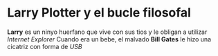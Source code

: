  

# Larry Plotter y el bucle filosofal
**Larry** es un ninyo huerfano que vive con sus tios y le obligan a utilizar *Internet Explorer*
Cuando era un bebe, el malvado **Bill Gates** le hizo una cicatriz con forma de *USB*
